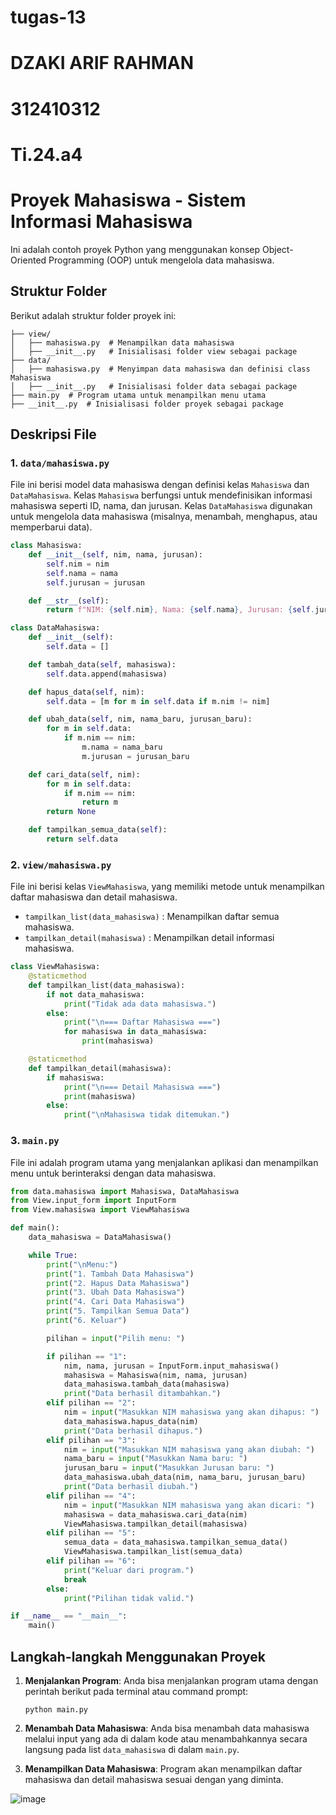 # tugas-13
# DZAKI ARIF RAHMAN
# 312410312
# Ti.24.a4
# Proyek Mahasiswa - Sistem Informasi Mahasiswa

Ini adalah contoh proyek Python yang menggunakan konsep Object-Oriented Programming (OOP) untuk mengelola data mahasiswa.

## Struktur Folder

Berikut adalah struktur folder proyek ini:

```
├── view/
│   ├── mahasiswa.py  # Menampilkan data mahasiswa
│   ├── __init__.py   # Inisialisasi folder view sebagai package
├── data/
│   ├── mahasiswa.py  # Menyimpan data mahasiswa dan definisi class Mahasiswa
│   ├── __init__.py   # Inisialisasi folder data sebagai package
├── main.py  # Program utama untuk menampilkan menu utama
├── __init__.py  # Inisialisasi folder proyek sebagai package
```

## Deskripsi File

### 1. `data/mahasiswa.py`
File ini berisi model data mahasiswa dengan definisi kelas `Mahasiswa` dan `DataMahasiswa`. Kelas `Mahasiswa` berfungsi untuk mendefinisikan informasi mahasiswa seperti ID, nama, dan jurusan. Kelas `DataMahasiswa` digunakan untuk mengelola data mahasiswa (misalnya, menambah, menghapus, atau memperbarui data).
```python
class Mahasiswa:
    def __init__(self, nim, nama, jurusan):
        self.nim = nim
        self.nama = nama
        self.jurusan = jurusan

    def __str__(self):
        return f"NIM: {self.nim}, Nama: {self.nama}, Jurusan: {self.jurusan}"

class DataMahasiswa:
    def __init__(self):
        self.data = []

    def tambah_data(self, mahasiswa):
        self.data.append(mahasiswa)

    def hapus_data(self, nim):
        self.data = [m for m in self.data if m.nim != nim]

    def ubah_data(self, nim, nama_baru, jurusan_baru):
        for m in self.data:
            if m.nim == nim:
                m.nama = nama_baru
                m.jurusan = jurusan_baru

    def cari_data(self, nim):
        for m in self.data:
            if m.nim == nim:
                return m
        return None

    def tampilkan_semua_data(self):
        return self.data

````
### 2. `view/mahasiswa.py`
File ini berisi kelas `ViewMahasiswa`, yang memiliki metode untuk menampilkan daftar mahasiswa dan detail mahasiswa.

- `tampilkan_list(data_mahasiswa)` : Menampilkan daftar semua mahasiswa.
- `tampilkan_detail(mahasiswa)` : Menampilkan detail informasi mahasiswa.
```python
class ViewMahasiswa:
    @staticmethod
    def tampilkan_list(data_mahasiswa):
        if not data_mahasiswa:
            print("Tidak ada data mahasiswa.")
        else:
            print("\n=== Daftar Mahasiswa ===")
            for mahasiswa in data_mahasiswa:
                print(mahasiswa)

    @staticmethod
    def tampilkan_detail(mahasiswa):
        if mahasiswa:
            print("\n=== Detail Mahasiswa ===")
            print(mahasiswa)
        else:
            print("\nMahasiswa tidak ditemukan.")

````
### 3. `main.py`
File ini adalah program utama yang menjalankan aplikasi dan menampilkan menu untuk berinteraksi dengan data mahasiswa.
```python
from data.mahasiswa import Mahasiswa, DataMahasiswa
from View.input_form import InputForm
from View.mahasiswa import ViewMahasiswa

def main():
    data_mahasiswa = DataMahasiswa()

    while True:
        print("\nMenu:")
        print("1. Tambah Data Mahasiswa")
        print("2. Hapus Data Mahasiswa")
        print("3. Ubah Data Mahasiswa")
        print("4. Cari Data Mahasiswa")
        print("5. Tampilkan Semua Data")
        print("6. Keluar")

        pilihan = input("Pilih menu: ")

        if pilihan == "1":
            nim, nama, jurusan = InputForm.input_mahasiswa()
            mahasiswa = Mahasiswa(nim, nama, jurusan)
            data_mahasiswa.tambah_data(mahasiswa)
            print("Data berhasil ditambahkan.")
        elif pilihan == "2":
            nim = input("Masukkan NIM mahasiswa yang akan dihapus: ")
            data_mahasiswa.hapus_data(nim)
            print("Data berhasil dihapus.")
        elif pilihan == "3":
            nim = input("Masukkan NIM mahasiswa yang akan diubah: ")
            nama_baru = input("Masukkan Nama baru: ")
            jurusan_baru = input("Masukkan Jurusan baru: ")
            data_mahasiswa.ubah_data(nim, nama_baru, jurusan_baru)
            print("Data berhasil diubah.")
        elif pilihan == "4":
            nim = input("Masukkan NIM mahasiswa yang akan dicari: ")
            mahasiswa = data_mahasiswa.cari_data(nim)
            ViewMahasiswa.tampilkan_detail(mahasiswa)
        elif pilihan == "5":
            semua_data = data_mahasiswa.tampilkan_semua_data()
            ViewMahasiswa.tampilkan_list(semua_data)
        elif pilihan == "6":
            print("Keluar dari program.")
            break
        else:
            print("Pilihan tidak valid.")

if __name__ == "__main__":
    main()

````
## Langkah-langkah Menggunakan Proyek

1. **Menjalankan Program**:
   Anda bisa menjalankan program utama dengan perintah berikut pada terminal atau command prompt:
   
   ```
   python main.py
   ```

2. **Menambah Data Mahasiswa**:
   Anda bisa menambah data mahasiswa melalui input yang ada di dalam kode atau menambahkannya secara langsung pada list `data_mahasiswa` di dalam `main.py`.

3. **Menampilkan Data Mahasiswa**:
   Program akan menampilkan daftar mahasiswa dan detail mahasiswa sesuai dengan yang diminta.

![image](https://github.com/user-attachments/assets/aac082fb-9133-4c53-b498-5d92f24cf284)
